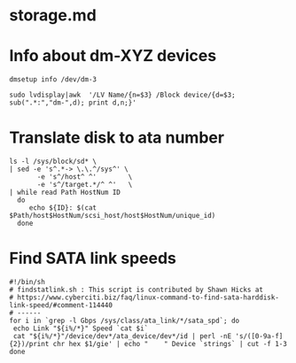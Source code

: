 storage.md
===

# Info about dm-XYZ devices

```
dmsetup info /dev/dm-3
```
```
sudo lvdisplay|awk  '/LV Name/{n=$3} /Block device/{d=$3; sub(".*:","dm-",d); print d,n;}'
```

# Translate disk to ata number

```
ls -l /sys/block/sd* \
| sed -e 's^.*-> \.\.^/sys^' \
       -e 's^/host^ ^'        \
       -e 's^/target.*/^ ^'   \
| while read Path HostNum ID
  do
     echo ${ID}: $(cat $Path/host$HostNum/scsi_host/host$HostNum/unique_id)
  done
 ```

# Find SATA link speeds

```
#!/bin/sh
# findstatlink.sh : This script is contributed by Shawn Hicks at
# https://www.cyberciti.biz/faq/linux-command-to-find-sata-harddisk-link-speed/#comment-114440
# ------
for i in `grep -l Gbps /sys/class/ata_link/*/sata_spd`; do
 echo Link "${i%/*}" Speed `cat $i`
 cat "${i%/*}"/device/dev*/ata_device/dev*/id | perl -nE 's/([0-9a-f]{2})/print chr hex $1/gie' | echo "    " Device `strings` | cut -f 1-3
done
```